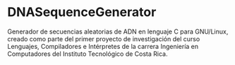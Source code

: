 # DNASequenceGenerator
Generador de secuencias aleatorias de ADN en lenguaje C para GNU/Linux, creado como parte del primer proyecto de investigación del curso Lenguajes, Compiladores e Intérpretes de la carrera Ingeniería en Computadores del Instituto Tecnológico de Costa Rica.

